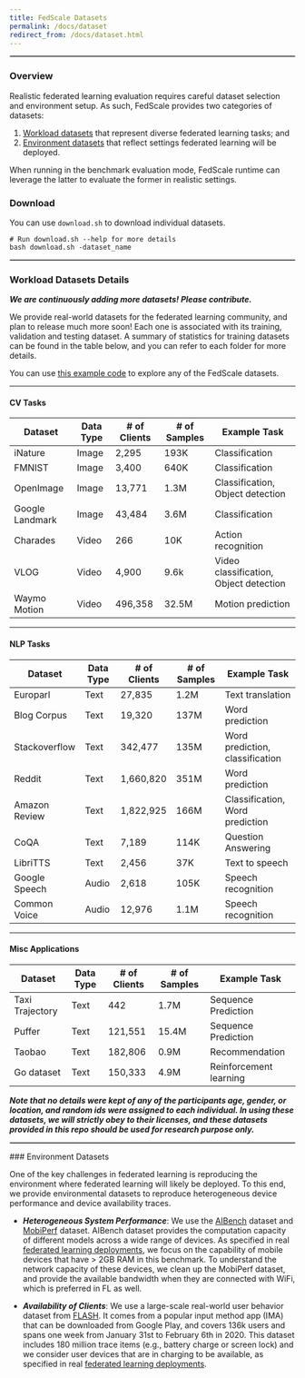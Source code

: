 ```yaml
---
title: FedScale Datasets
permalink: /docs/dataset
redirect_from: /docs/dataset.html
---
```

<hr style="border:.8px solid silver">


### Overview

Realistic federated learning evaluation requires careful dataset selection and environment setup.
As such, FedScale provides two categories of datasets:

1. [Workload datasets](#workload-datasets-details) that represent diverse federated learning tasks; and
2. [Environment datasets](#environment-datasets) that reflect settings federated learning will be deployed.

When running in the benchmark evaluation mode, FedScale runtime can leverage the latter to evaluate the former in realistic settings.

### Download

You can use `download.sh` to download individual datasets. 

```
# Run download.sh --help for more details
bash download.sh -dataset_name
```

<hr style="border:.8px solid silver">

### Workload Datasets Details

***We are continuously adding more datasets! Please contribute.***

We provide real-world datasets for the federated learning community, and plan to release much more soon! 
Each one is associated with its training, validation and testing dataset. 
A summary of statistics for training datasets can be found in the table below, and you can refer to each folder for more details. 

You can use [this example code](https://github.com/SymbioticLab/FedScale/blob/master/docs/Femnist_stats.md) to explore any of the FedScale datasets. 

---

#### CV Tasks

| Dataset       | Data Type   |# of Clients  | # of Samples   | Example Task | 
| -----------   | ----------- | -----------  |  ----------- |    ----------- |
| iNature       |   Image     |   2,295      |   193K        |   Classification
| FMNIST        |   Image     |   3,400      |   640K        |   Classification
| OpenImage     |   Image     |   13,771     |   1.3M        |   Classification, Object detection
| Google Landmark|  Image     |   43,484     |   3.6M        |   Classification
| Charades      |   Video     |    266       |   10K         |   Action recognition
| VLOG          |   Video     |    4,900     |   9.6k        |   Video classification, Object detection
| Waymo Motion  | Video       | 496,358      | 32.5M         | Motion prediction

---
#### NLP Tasks

| Dataset       | Data Type   |# of Clients  | # of Samples   | Example Task | 
| -----------   | ----------- | -----------  |  ----------- |   ----------- |
| Europarl      |   Text      |   27,835     |   1.2M        |   Text translation
| Blog Corpus   |   Text      |   19,320     |   137M        |   Word prediction
| Stackoverflow |   Text      |   342,477    |   135M        |  Word prediction, classification
| Reddit        |   Text      |  1,660,820   |   351M        |  Word prediction
| Amazon Review |   Text      | 1,822,925    |   166M        | Classification, Word prediction
| CoQA          |   Text      |     7,189    |   114K        |  Question Answering
| LibriTTS      |   Text      |     2,456    |    37K        |   Text to speech
| Google Speech |   Audio     |     2,618    |   105K        |   Speech recognition
| Common Voice  |   Audio     |     12,976   |    1.1M       |   Speech recognition

---
#### Misc Applications

| Dataset       | Data Type   |# of Clients  | # of Samples   | Example Task | 
| -----------   | ----------- | -----------  |  ----------- |   ----------- |
|Taxi Trajectory|   Text      |      442     |    1.7M       |   Sequence Prediction
| Puffer        |   Text      |     121,551  |   15.4M       |   Sequence Prediction
| Taobao        |   Text      |     182,806  |    0.9M       |   Recommendation
| Go dataset    |   Text      |     150,333  |    4.9M       |   Reinforcement learning

***Note that no details were kept of any of the participants age, gender, or location, and random ids were assigned to each individual. In using these datasets, we will strictly obey to their licenses, and these datasets provided in this repo should be used for research purpose only.***

<hr style="border:.8px solid silver">
### Environment Datasets

One of the key challenges in federated learning is reproducing the environment where federated learning will likely be deployed. 
To this end, we provide environmental datasets to reproduce heterogeneous device performance and device availability traces. 

- ***Heterogeneous System Performance***: We use the [AIBench](http://ai-benchmark.com/ranking_deeplearning_detailed.html) dataset and [MobiPerf](https://www.measurementlab.net/tests/mobiperf/) dataset. 
AIBench dataset provides the computation capacity of different models across a wide range of devices. 
As specified in real [federated learning deployments](https://arxiv.org/abs/1902.01046), we focus on the capability of mobile devices that have > 2GB RAM in this benchmark. 
To understand the network capacity of these devices, we clean up the MobiPerf dataset, and provide the available bandwidth when they are connected with WiFi, which is preferred in FL as well. 

- ***Availability of Clients***: We use a large-scale real-world user behavior dataset from [FLASH](https://github.com/PKU-Chengxu/FLASH). 
It comes from a popular input method app (IMA) that can be downloaded from Google Play, and covers 136k users and spans one week from January 31st to February 6th in 2020. 
This dataset includes 180 million trace items (e.g., battery charge or screen lock) and we consider user devices that are in charging to be available, as specified in real [federated learning deployments](https://arxiv.org/abs/1902.01046).


